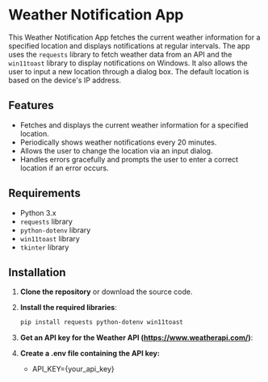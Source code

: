 # Weather Notification App

This Weather Notification App fetches the current weather information for a specified location and displays notifications at regular intervals. The app uses the `requests` library to fetch weather data from an API and the `win11toast` library to display notifications on Windows. It also allows the user to input a new location through a dialog box. The default location is based on the device's IP address. 

## Features

- Fetches and displays the current weather information for a specified location.
- Periodically shows weather notifications every 20 minutes.
- Allows the user to change the location via an input dialog.
- Handles errors gracefully and prompts the user to enter a correct location if an error occurs.

## Requirements

- Python 3.x
- `requests` library
- `python-dotenv` library
- `win11toast` library
- `tkinter` library

## Installation

1. **Clone the repository** or download the source code.

2. **Install the required libraries**:
   ```bash
   pip install requests python-dotenv win11toast 
3. **Get an API key for the Weather API (https://www.weatherapi.com/)**:
4. **Create a .env file containing the API key:**
   - API_KEY={your_api_key}
